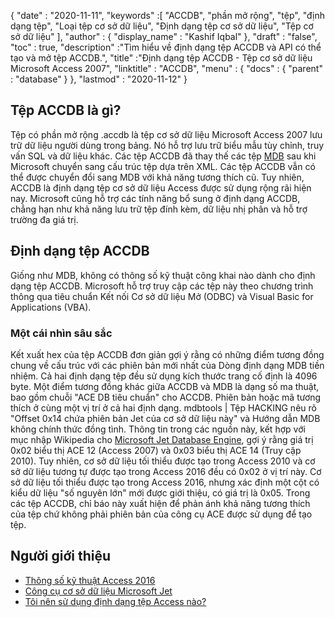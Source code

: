 {
  "date" : "2020-11-11",
  "keywords" :[ "ACCDB", "phần mở rộng", "tệp", "định dạng tệp", "Loại tệp cơ sở dữ liệu", "Định dạng tệp cơ sở dữ liệu", "Tệp cơ sở dữ liệu" ],
  "author" : {
    "display_name" : "Kashif Iqbal"
},
  "draft" : "false",
  "toc" : true,
  "description" :"Tìm hiểu về định dạng tệp ACCDB và API có thể tạo và mở tệp ACCDB.",
  "title" :"Định dạng tệp ACCDB - Tệp cơ sở dữ liệu Microsoft Access 2007",
  "linktitle" : "ACCDB",
  "menu" : {
    "docs" : {
      "parent" : "database"
}
},
  "lastmod" : "2020-11-12"
}

## Tệp ACCDB là gì?

Tệp có phần mở rộng .accdb là tệp cơ sở dữ liệu Microsoft Access 2007 lưu trữ dữ liệu người dùng trong bảng. Nó hỗ trợ lưu trữ
biểu mẫu tùy chỉnh, truy vấn SQL và dữ liệu khác. Các tệp ACCDB đã thay thế các tệp [MDB](/vi/database/mdb/) sau khi Microsoft chuyển sang cấu trúc tệp dựa trên XML. Các tệp ACCDB vẫn có thể được chuyển đổi sang MDB với khả năng tương thích cũ. Tuy nhiên, ACCDB là định dạng tệp cơ sở dữ liệu Access được sử dụng rộng rãi hiện nay. Microsoft cũng hỗ trợ các tính năng bổ sung ở định dạng ACCDB, chẳng hạn như khả năng lưu trữ tệp đính kèm, dữ liệu nhị phân và hỗ trợ trường đa giá trị.

## Định dạng tệp ACCDB

Giống như MDB, không có thông số kỹ thuật công khai nào dành cho định dạng tệp ACCDB. Microsoft hỗ trợ truy cập các tệp này theo chương trình thông qua tiêu chuẩn Kết nối Cơ sở dữ liệu Mở (ODBC) và Visual Basic for Applications (VBA).

### Một cái nhìn sâu sắc

Kết xuất hex của tệp ACCDB đơn giản gợi ý rằng có những điểm tương đồng chung về cấu trúc với các phiên bản mới nhất của Dòng định dạng MDB tiền nhiệm. Cả hai định dạng tệp đều sử dụng kích thước trang cố định là 4096 byte. Một điểm tương đồng khác giữa ACCDB và MDB là dạng số ma thuật, bao gồm chuỗi "ACE DB tiêu chuẩn" cho ACCDB. Phiên bản hoặc mã tương thích ở cùng một vị trí ở cả hai định dạng. mdbtools | Tệp HACKING nêu rõ "Offset 0x14 chứa phiên bản Jet của cơ sở dữ liệu này" và Hướng dẫn MDB không chính thức đồng tình. Thông tin trong các nguồn này, kết hợp với mục nhập Wikipedia cho [Microsoft Jet Database Engine](https://en.wikipedia.org/wiki/Microsoft_Jet_Database_Engine), gợi ý rằng giá trị 0x02 biểu thị ACE 12 (Access 2007) và 0x03 biểu thị ACE 14 (Truy cập 2010). Tuy nhiên, cơ sở dữ liệu tối thiểu được tạo trong Access 2010 và cơ sở dữ liệu tương tự được tạo trong Access 2016 đều có 0x02 ở vị trí này. Cơ sở dữ liệu tối thiểu được tạo trong Access 2016, nhưng xác định một cột có kiểu dữ liệu "số nguyên lớn" mới được giới thiệu, có giá trị là 0x05. Trong các tệp ACCDB, chỉ báo này xuất hiện để phản ánh khả năng tương thích của tệp chứ không phải phiên bản của công cụ ACE được sử dụng để tạo tệp.

## Người giới thiệu

* [Thông số kỹ thuật Access 2016](https://support.microsoft.com/en-us/office/access-specations-0cf3c66f-9cf2-4e32-9568-98c1025bb47c)
* [Công cụ cơ sở dữ liệu Microsoft Jet](https://en.wikipedia.org/wiki/Microsoft_Jet_Database_Engine)
* [Tôi nên sử dụng định dạng tệp Access nào?](https://support.microsoft.com/en-us/office/which-access-file-format-nên-i-use-012d9ab3-d14c-479e-b617-be66f9070b41?ui=en-us&rs=en-us&ad=us)
